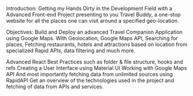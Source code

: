 Introduction: 
Getting my Hands Dirty in the Development Field with a Advanced Front-end Project presenting to you Travel Buddy, a one-stop website for all the places one can visit around a specified geo-location.

Objectives:
Build and Deploy an advanced Travel Companion Application using Google Maps. With Geolocation, Google Maps API, Searching for places, Fetching restaurants, hotels and attractions based on location from specialized Rapid APIs, data filtering and much more.


Advanced React Best Practices such as folder & file structure, hooks and refs
Creating a User Interface using Material UI
Working with Google Maps API
And most importantly fetching data from unlimited sources using RapidAPI
Get an overview of the technologies used in the project and fetching of data from APIs and services.


